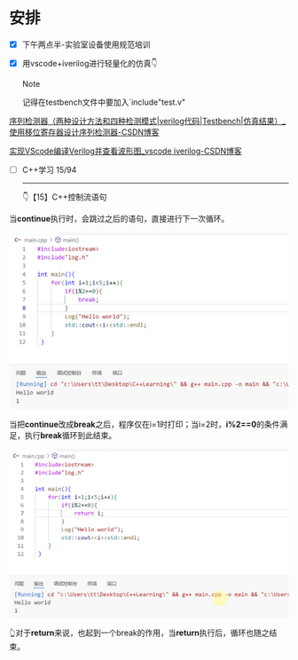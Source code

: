 # 安排

- [x] 下午两点半-实验室设备使用规范培训
- [x] 用vscode+iverilog进行轻量化的仿真👇

  > [!NOTE]
  >
  > 记得在testbench文件中要加入`include"test.v"

[序列检测器（两种设计方法和四种检测模式|verilog代码|Testbench|仿真结果）_使用移位寄存器设计序列检测器-CSDN博客](https://blog.csdn.net/Loudrs/article/details/130292586?ops_request_misc=%7B%22request%5Fid%22%3A%222ff6eb44e09debd07f7cb632b73cd090%22%2C%22scm%22%3A%2220140713.130102334..%22%7D&request_id=2ff6eb44e09debd07f7cb632b73cd090&biz_id=0&utm_medium=distribute.pc_search_result.none-task-blog-2~all~sobaiduend~default-2-130292586-null-null.142^v100^pc_search_result_base7&utm_term=verilog和testbench&spm=1018.2226.3001.4187)

[实现VScode编译Verilog并查看波形图_vscode iverilog-CSDN博客](https://blog.csdn.net/2302_77108665/article/details/137685490)

- [ ] C++学习 15/94

  ---

  

  👇【15】C++控制流语句


当**continue**执行时，会跳过之后的语句，直接进行下一次循环。

![image-20241204195110343](image\image-20241204195110343.png)

当把**continue**改成**break**之后，程序仅在i=1时打印；当i=2时，**i%2==0**的条件满足，执行**break**循环到此结束。

![image-20241204195945708](image\image-20241204195945708.png)

👆对于**return**来说，也起到一个break的作用，当**return**执行后，循环也随之结束。 

